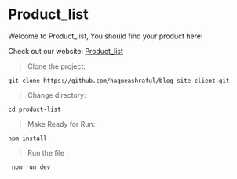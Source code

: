 # Product_list

Welcome to Product_list, You should find your product here!

Check out our website: [Product_list](https://product-list-ha.netlify.app)

> Clone the project: 
``` clone full 
git clone https://github.com/haqueashraful/blog-site-client.git
```

> Change directory: 
``` change directory
cd product-list
```

> Make Ready for Run: 
``` Install dependencies
npm install
```

> Run the file :
```Run the file
 npm run dev 
```

